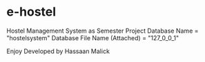 # e-hostel
Hostel Management System as Semester Project
Database Name = "hostelsystem"
Database File Name (Attached) = "127_0_0_1"

Enjoy
Developed by Hassaan Malick
